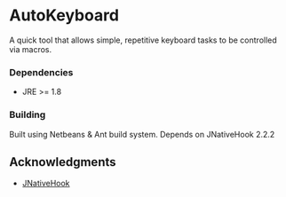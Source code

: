 # AutoKeyboard
A quick tool that allows simple, repetitive keyboard tasks to be controlled via macros.


### Dependencies

* JRE >= 1.8


### Building
Built using Netbeans & Ant build system. Depends on JNativeHook 2.2.2


## Acknowledgments
* [JNativeHook](https://github.com/kwhat/jnativehook)
